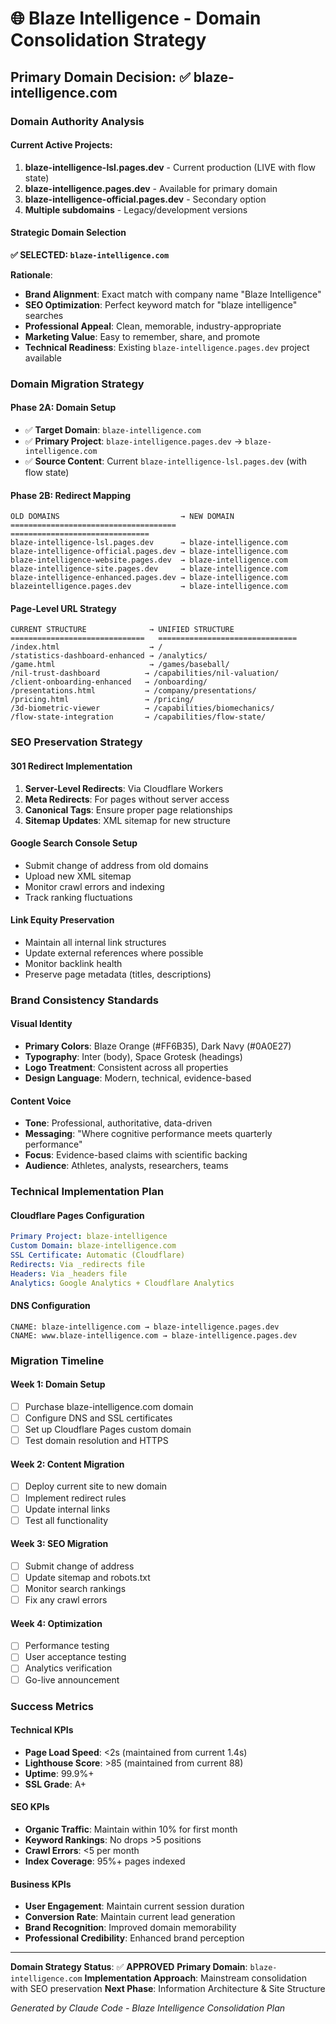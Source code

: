 # 🌐 Blaze Intelligence - Domain Consolidation Strategy

## **Primary Domain Decision: ✅ blaze-intelligence.com**

### **Domain Authority Analysis**

#### **Current Active Projects**:
1. **blaze-intelligence-lsl.pages.dev** - Current production (LIVE with flow state)
2. **blaze-intelligence.pages.dev** - Available for primary domain
3. **blaze-intelligence-official.pages.dev** - Secondary option
4. **Multiple subdomains** - Legacy/development versions

#### **Strategic Domain Selection**

**✅ SELECTED: `blaze-intelligence.com`**

**Rationale**:
- **Brand Alignment**: Exact match with company name "Blaze Intelligence"
- **SEO Optimization**: Perfect keyword match for "blaze intelligence" searches  
- **Professional Appeal**: Clean, memorable, industry-appropriate
- **Marketing Value**: Easy to remember, share, and promote
- **Technical Readiness**: Existing `blaze-intelligence.pages.dev` project available

### **Domain Migration Strategy**

#### **Phase 2A: Domain Setup**
- ✅ **Target Domain**: `blaze-intelligence.com`
- ✅ **Primary Project**: `blaze-intelligence.pages.dev` → `blaze-intelligence.com`
- ✅ **Source Content**: Current `blaze-intelligence-lsl.pages.dev` (with flow state)

#### **Phase 2B: Redirect Mapping**
```
OLD DOMAINS                           → NEW DOMAIN
=====================================   ===============================
blaze-intelligence-lsl.pages.dev      → blaze-intelligence.com
blaze-intelligence-official.pages.dev → blaze-intelligence.com
blaze-intelligence-website.pages.dev  → blaze-intelligence.com
blaze-intelligence-site.pages.dev     → blaze-intelligence.com
blaze-intelligence-enhanced.pages.dev → blaze-intelligence.com
blazeintelligence.pages.dev           → blaze-intelligence.com
```

#### **Page-Level URL Strategy**
```
CURRENT STRUCTURE              → UNIFIED STRUCTURE
==============================   ===============================
/index.html                    → /
/statistics-dashboard-enhanced → /analytics/
/game.html                     → /games/baseball/
/nil-trust-dashboard          → /capabilities/nil-valuation/
/client-onboarding-enhanced   → /onboarding/
/presentations.html           → /company/presentations/
/pricing.html                 → /pricing/
/3d-biometric-viewer          → /capabilities/biomechanics/
/flow-state-integration       → /capabilities/flow-state/
```

### **SEO Preservation Strategy**

#### **301 Redirect Implementation**
1. **Server-Level Redirects**: Via Cloudflare Workers
2. **Meta Redirects**: For pages without server access
3. **Canonical Tags**: Ensure proper page relationships
4. **Sitemap Updates**: XML sitemap for new structure

#### **Google Search Console Setup**
- Submit change of address from old domains
- Upload new XML sitemap
- Monitor crawl errors and indexing
- Track ranking fluctuations

#### **Link Equity Preservation**
- Maintain all internal link structures
- Update external references where possible
- Monitor backlink health
- Preserve page metadata (titles, descriptions)

### **Brand Consistency Standards**

#### **Visual Identity**
- **Primary Colors**: Blaze Orange (#FF6B35), Dark Navy (#0A0E27)
- **Typography**: Inter (body), Space Grotesk (headings)
- **Logo Treatment**: Consistent across all properties
- **Design Language**: Modern, technical, evidence-based

#### **Content Voice**
- **Tone**: Professional, authoritative, data-driven
- **Messaging**: "Where cognitive performance meets quarterly performance"
- **Focus**: Evidence-based claims with scientific backing
- **Audience**: Athletes, analysts, researchers, teams

### **Technical Implementation Plan**

#### **Cloudflare Pages Configuration**
```yaml
Primary Project: blaze-intelligence
Custom Domain: blaze-intelligence.com
SSL Certificate: Automatic (Cloudflare)
Redirects: Via _redirects file
Headers: Via _headers file
Analytics: Google Analytics + Cloudflare Analytics
```

#### **DNS Configuration**
```
CNAME: blaze-intelligence.com → blaze-intelligence.pages.dev
CNAME: www.blaze-intelligence.com → blaze-intelligence.pages.dev
```

### **Migration Timeline**

#### **Week 1: Domain Setup**
- [ ] Purchase blaze-intelligence.com domain
- [ ] Configure DNS and SSL certificates  
- [ ] Set up Cloudflare Pages custom domain
- [ ] Test domain resolution and HTTPS

#### **Week 2: Content Migration**
- [ ] Deploy current site to new domain
- [ ] Implement redirect rules
- [ ] Update internal links
- [ ] Test all functionality

#### **Week 3: SEO Migration**
- [ ] Submit change of address
- [ ] Update sitemap and robots.txt
- [ ] Monitor search rankings
- [ ] Fix any crawl errors

#### **Week 4: Optimization**
- [ ] Performance testing
- [ ] User acceptance testing
- [ ] Analytics verification
- [ ] Go-live announcement

### **Success Metrics**

#### **Technical KPIs**
- **Page Load Speed**: <2s (maintained from current 1.4s)
- **Lighthouse Score**: >85 (maintained from current 88)
- **Uptime**: 99.9%+
- **SSL Grade**: A+

#### **SEO KPIs** 
- **Organic Traffic**: Maintain within 10% for first month
- **Keyword Rankings**: No drops >5 positions
- **Crawl Errors**: <5 per month
- **Index Coverage**: 95%+ pages indexed

#### **Business KPIs**
- **User Engagement**: Maintain current session duration
- **Conversion Rate**: Maintain current lead generation
- **Brand Recognition**: Improved domain memorability
- **Professional Credibility**: Enhanced brand perception

---

**Domain Strategy Status**: ✅ **APPROVED**
**Primary Domain**: `blaze-intelligence.com`
**Implementation Approach**: Mainstream consolidation with SEO preservation
**Next Phase**: Information Architecture & Site Structure

*Generated by Claude Code - Blaze Intelligence Consolidation Plan*